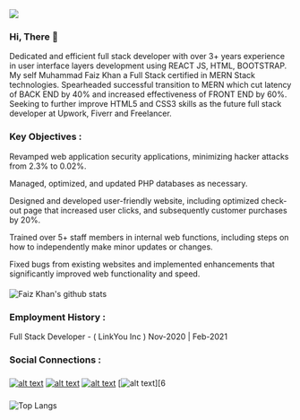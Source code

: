 
<img src="https://media-exp1.licdn.com/dms/image/C5616AQFyh0cKa3jSEQ/profile-displaybackgroundimage-shrink_200_800/0/1615042365795?e=1620864000&v=beta&t=YUQbNQhTs-3KVVvTtGNjAbWx1-8BrAdZsv82OwJZs0M"/>

###

### Hi, There 👋

Dedicated and efficient full stack developer with over 3+ years experience in user interface layers development using REACT JS, HTML, BOOTSTRAP. My self Muhammad Faiz Khan a Full Stack certified in MERN Stack technologies. Spearheaded successful transition to MERN which cut latency of BACK END by 40% and increased effectiveness of FRONT END by 60%. Seeking to further improve HTML5 and CSS3 skills as the future full stack developer at Upwork, Fiverr and Freelancer.

### Key Objectives :

Revamped web application security applications, minimizing hacker attacks from 2.3% to 0.02%.
    
Managed, optimized, and updated PHP databases as necessary.
    
Designed and developed user-friendly website, including optimized check-out page that increased user clicks, and subsequently customer purchases by 20%.
    
Trained over 5+ staff members in internal web functions, including steps on how to independently make minor updates or changes.
    
Fixed bugs from existing websites and implemented enhancements that significantly improved web functionality and speed.


####


![Faiz Khan's github stats](https://github-readme-stats.vercel.app/api?username=muhammadfaizkhan&show_icons=true)




### Employment History : 
 Full Stack Developer - ( LinkYou Inc )
 Nov-2020 | Feb-2021

### 

### Social Connections : 
###

[![alt text][1.1]][1]
[![alt text][2.1]][2]
[![alt text][3.1]][3]
[![alt text][6.1]][6



<!-- icons with padding -->

[1.1]: http://i.imgur.com/tXSoThF.png 
[2.1]: http://i.imgur.com/P3YfQoD.png 
[3.1]: http://i.imgur.com/yCsTjba.png  
[6.1]: http://i.imgur.com/0o48UoR.png


<!-- update these accordingly -->

[1]: https://www.twitter.com/mfaizkhan20
[2]: https://www.facebook.com/mfaiz.khan.52831/
[3]: https://plus.google.com/+CarlSednaoui
[6]: https://www.github.com/muhammadfaizkhan

###

![Top Langs](https://github-readme-stats.vercel.app/api/top-langs/?username=muhammadfaizkhan)
